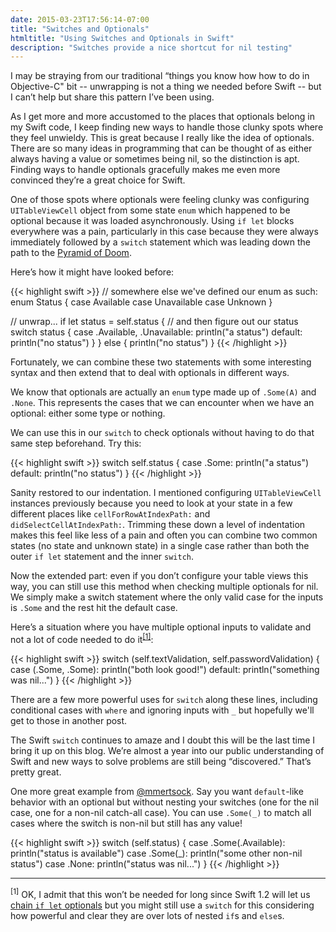 ```yaml
---
date: 2015-03-23T17:56:14-07:00
title: "Switches and Optionals"
htmltitle: "Using Switches and Optionals in Swift"
description: "Switches provide a nice shortcut for nil testing"
---
```

I may be straying from our traditional “things you know how how to do in Objective-C" bit -- unwrapping is not a thing we needed before Swift -- but I can’t help but share this pattern I’ve been using.

As I get more and more accustomed to the places that optionals belong in my Swift code, I keep finding new ways to handle those clunky spots where they feel unwieldy. This is great because I really like the idea of optionals. There are so many ideas in programming that can be thought of as either always having a value or sometimes being nil, so the distinction is apt. Finding ways to handle optionals gracefully makes me even more convinced they’re a great choice for Swift.

One of those spots where optionals were feeling clunky was configuring `UITableViewCell` object from some state `enum` which happened to be optional because it was loaded asynchronously. Using `if let` blocks everywhere was a pain, particularly in this case because they were always immediately followed by a `switch` statement which was leading down the path to the [Pyramid of Doom](http://blog.scottlogic.com/2014/12/08/swift-optional-pyramids-of-doom.html).

Here’s how it might have looked before:

{{< highlight swift >}}
// somewhere else we've defined our enum as such:
enum Status {
  case Available
  case Unavailable
  case Unknown
}

// unwrap...
if let status = self.status {
  // and then figure out our status
  switch status {
  case .Available, .Unavailable:
    println("a status")
  default:
    println("no status")
  }
} else {
  println("no status")
}
{{< /highlight >}}

Fortunately, we can combine these two statements with some interesting syntax and then extend that to deal with optionals in different ways.

We know that optionals are actually an `enum` type made up of `.Some(A)` and `.None`. This represents the cases that we can encounter when we have an optional: either some type or nothing.

We can use this in our `switch` to check optionals without having to do that same step beforehand. Try this:

{{< highlight swift >}}
switch self.status {
case .Some:
  println("a status")
default:
  println("no status")
}
{{< /highlight >}}

Sanity restored to our indentation. I mentioned configuring `UITableViewCell` instances previously because you need to look at your state in a few different places like `cellForRowAtIndexPath:` and `didSelectCellAtIndexPath:`. Trimming these down a level of indentation makes this feel like less of a pain and often you can combine two common states (no state and unknown state) in a single case rather than both the outer `if let` statement and the inner `switch`.

Now the extended part: even if you don’t configure your table views this way, you can still use this method when checking multiple optionals for nil. We simply make a switch statement where the only valid case for the inputs is `.Some` and the rest hit the default case.

Here’s a situation where you have multiple optional inputs to validate and not a lot of code needed to do it<sup><a href="#noteone">[1]</a></sup>:

{{< highlight swift >}}
switch (self.textValidation, self.passwordValidation) {
case (.Some, .Some):
  println("both look good!")
default:
  println("something was nil...")
}
{{< /highlight >}}

There are a few more powerful uses for `switch` along these lines, including conditional cases with `where` and ignoring inputs with `_` but hopefully we'll get to those in another post.

The Swift `switch` continues to amaze and I doubt this will be the last time I bring it up on this blog. We’re almost a year into our public understanding of Swift and new ways to solve problems are still being “discovered.” That’s pretty great.

One more great example from [@mmertsock](https://twitter.com/mmertsock). Say you want `default`-like behavior with an optional but without nesting your switches (one for the nil case, one for a non-nil catch-all case). You can use `.Some(_)` to match all cases where the switch is non-nil but still has any value!

{{< highlight swift >}}
switch (self.status) {
case .Some(.Available):
  println("status is available")
case .Some(_):
  println("some other non-nil status")
case .None:
  println("status was nil...")
}
{{< /highlight >}}

---

<sup><span id="noteone">[1]</span></sup> OK, I admit that this won’t be needed for long since Swift 1.2 will let us [chain `if let` optionals](http://nshipster.com/swift-1.2/) but you might still use a `switch` for this considering how powerful and clear they are over lots of nested `if`s and `else`s.
